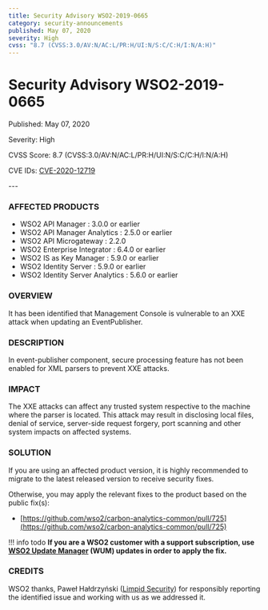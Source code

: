 ```yaml
---
title: Security Advisory WSO2-2019-0665
category: security-announcements
published: May 07, 2020
severity: High
cvss: "8.7 (CVSS:3.0/AV:N/AC:L/PR:H/UI:N/S:C/C:H/I:N/A:H)"
---
```


# Security Advisory WSO2-2019-0665

<p class="doc-info">Published: May 07, 2020</p>
<p class="doc-info">Severity: High</p>
<p class="doc-info">CVSS Score: 8.7 (CVSS:3.0/AV:N/AC:L/PR:H/UI:N/S:C/C:H/I:N/A:H)</p>
<p class="doc-info">CVE IDs: <a href="https://www.cve.org/CVERecord?id=CVE-2020-12719">CVE-2020-12719</a></p>
---

### AFFECTED PRODUCTS
* WSO2 API Manager : 3.0.0 or earlier
* WSO2 API Manager Analytics : 2.5.0 or earlier
* WSO2 API Microgateway : 2.2.0
* WSO2 Enterprise Integrator : 6.4.0 or earlier
* WSO2 IS as Key Manager : 5.9.0 or earlier
* WSO2 Identity Server : 5.9.0 or earlier
* WSO2 Identity Server Analytics : 5.6.0 or earlier


### OVERVIEW
It has been identified that Management Console is vulnerable to an XXE attack when updating an EventPublisher.

### DESCRIPTION
In event-publisher component, secure processing feature has not been enabled for XML parsers to prevent XXE attacks.


### IMPACT
The XXE attacks can affect any trusted system respective to the machine where the parser is located. This attack may result in disclosing local files, denial of service, server-side request forgery, port scanning and other system impacts on affected systems.


### SOLUTION
If you are using an affected product version, it is highly recommended to migrate to the latest released version to receive security fixes.

Otherwise, you may apply the relevant fixes to the product based on the public fix(s):

* [https://github.com/wso2/carbon-analytics-common/pull/725](https://github.com/wso2/carbon-analytics-common/pull/725)


!!! info todo
    **If you are a WSO2 customer with a support subscription, use [WSO2 Update Manager](https://wso2.com/updates/wum) (WUM) updates in order to apply the fix.**


### CREDITS
WSO2 thanks, Paweł Hałdrzyński ([Limpid Security](https://limpidsecurity.pl/)) for responsibly reporting the identified issue and working with us as we addressed it.
